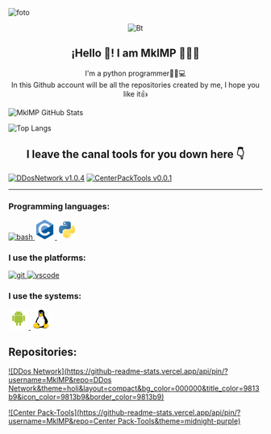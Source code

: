 ![foto](file.jpeg)

<p align="center"><img src="https://user-images.githubusercontent.com/49580304/110318584-81067880-7fc2-11eb-8391-152d308e7f2b.gif" alt="Bt">

<h2 align="center">¡Hello 👋! I am MklMP 👨🏻‍💻</h2>

<p align="center"<br/>I'm a python programmer👨🏻💻<br/>In this Github account will be all the repositories created by me, I hope you like it👍</p>


![MklMP GitHub Stats](https://github-readme-stats.vercel.app/api?username=MklMP&show_icons=true&theme=holi&layout=compact&bg_color=000000&title_color=9813b9&icon_color=9813b9&border_color=9813b9&rank_icon=github)

![Top Langs](https://github-readme-stats.vercel.app/api/top-langs/?username=MklMP&theme=holi&layout=compact&bg_color=000000&title_color=9813b9&border_color=9813b9&text_bold=true)

<h2 align="center">I leave the canal tools for you down here 👇</h2>

[![DDosNetwork v1.0.4](https://img.shields.io/badge/DDosNetwork-1.2.0-blue)](https://github.com/MklMP/DDos-Network.git)
[![CenterPackTools v0.0.1](https://img.shields.io/badge/CenterPackTools-2.0.1-blue)](https://github.com/MklMP/Center-PackTools.git)

---
<h3 align="left">Programming languages:</h3>
<p align="left"> <a href="" target="_blank"> <img src="https://cdn.jsdelivr.net/gh/devicons/devicon@latest/icons/bash/bash-original.svg" alt="bash" width="40" height="40"/> </a> <a href="" target="_blank"> <img src="https://raw.githubusercontent.com/devicons/devicon/master/icons/c/c-original.svg" alt="c" width="40" height="40"/> </a> <a href="https://www.python.org" target="_blank"> <img src="https://raw.githubusercontent.com/devicons/devicon/master/icons/python/python-original.svg" alt="python" width="40" height="40"/> </a></p>

<h3 align="left">I use the platforms:</h3>
<p align="left"> <a href="https://git-scm.com/" target="_blank"> <img src="https://www.vectorlogo.zone/logos/git-scm/git-scm-icon.svg" alt="git" width="40" height="40"/> </a><a href="" target="_blank"> <img src="https://cdn.jsdelivr.net/gh/devicons/devicon@latest/icons/visualstudio/visualstudio-original.svg" alt="vscode" width="40" height="40"/> </a> </p>


<h3 align="left">I use the systems:</h3>
<p align="left"> <a href="https://developer.android.com" target="_blank"> <img src="https://raw.githubusercontent.com/devicons/devicon/master/icons/android/android-original-wordmark.svg" alt="android" width="40" height="40"/> </a> <a> <img src="https://raw.githubusercontent.com/devicons/devicon/master/icons/linux/linux-original.svg" alt="linux" width="40" height="40"/> </a> </p>

## Repositories:

[![DDos Network](https://github-readme-stats.vercel.app/api/pin/?username=MklMP&repo=DDos Network&theme=holi&layout=compact&bg_color=000000&title_color=9813b9&icon_color=9813b9&border_color=9813b9)](https://github.com/MklMP/DDos-Network.git)

[![Center Pack-Tools](https://github-readme-stats.vercel.app/api/pin/?username=MklMP&repo=Center Pack-Tools&theme=midnight-purple)](https://github.com/MklMP/Center-PackTools.git)
